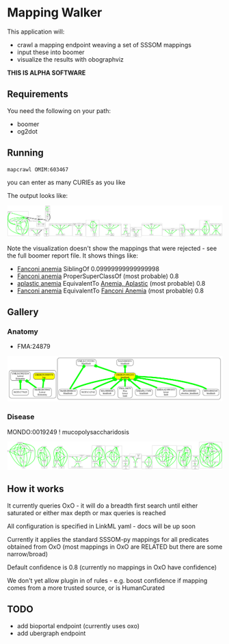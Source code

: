 # Mapping Walker

This application will:

 - crawl a mapping endpoint weaving a set of SSSOM mappings
 - input these into boomer
 - visualize the results with obographviz

__THIS IS ALPHA SOFTWARE__

## Requirements

You need the following on your path:

 - boomer
 - og2dot

## Running

```bash
mapcrawl OMIM:603467
```

you can enter as many CURIEs as you like

The output looks like:

![img](./docs/images/omim-example.png)

Note the visualization doesn't show the mappings that were rejected - see the full boomer report file. It shows things like:

- [Fanconi anemia](http://purl.obolibrary.org/obo/Orphanet_84) SiblingOf [](http://purl.obolibrary.org/obo/OMIM_614087)         0.09999999999999998
- [Fanconi anemia](http://purl.obolibrary.org/obo/Orphanet_84) ProperSuperClassOf [](http://purl.obolibrary.org/obo/OMIM_603467)        (most probable) 0.8
- [aplastic anemia](http://purl.obolibrary.org/obo/MONDO_0015909) EquivalentTo [Anemia, Aplastic](http://purl.obolibrary.org/obo/MeSH_D000741)  (most probable) 0.8
- [Fanconi anemia](http://purl.obolibrary.org/obo/DOID_13636) EquivalentTo [Fanconi Anemia](http://purl.obolibrary.org/obo/MeSH_D005199)        (most probable) 0.8


## Gallery


### Anatomy

* FMA:24879

![FMA:24879](./docs/images/fma-example.png)


### Disease

MONDO:0019249 ! mucopolysaccharidosis


![mucopolysaccharidosis](./docs/images/muco-example.png)

## How it works

It currently queries OxO - it will do a breadth first search until either saturated or either max depth or max queries is reached

All configuration is specified in LinkML yaml - docs will be up soon

Currently it applies the standard SSSOM-py mappings for all predicates obtained from OxO (most mappings in OxO are RELATED but there are some narrow/broad)

Default confidence is 0.8 (currently no mappings in OxO have confidence)

We don't yet allow plugin in of rules - e.g. boost confidence if mapping comes from a more trusted source, or is HumanCurated

## TODO

- add bioportal endpoint (currently uses oxo)
- add ubergraph endpoint



